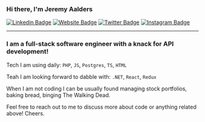 ### Hi there, I'm Jeremy Aalders

[![Linkedin Badge](https://img.shields.io/badge/-LinkedIn-0e76a8?style=flat-square&logo=Linkedin&logoColor=white)](https://www.linkedin.com/in/jeremyaalders)
[![Website Badge](https://img.shields.io/badge/Website-3b5998?style=flat-square&logo=google-chrome&logoColor=white)](http://jeremyaalders.com)
[![Twitter Badge](https://img.shields.io/badge/-Twitter-00acee?style=flat-square&logo=Twitter&logoColor=white)](https://twitter.com/jeremyaalders)
[![Instagram Badge](https://img.shields.io/badge/-Instagram-e4405f?style=flat-square&logo=Instagram&logoColor=white)](https://instagram.com/failhaus/)
<hr>

### I am a full-stack software engineer with a knack for API development!

Tech I am using daily: `PHP`, `JS`, `Postgres`, `TS`, `HTML`

Teah I am looking forward to dabble with: `.NET`, `React`, `Redux`

When I am not coding I can be usually found managing stock portfolios, baking bread, binging The Walking Dead.

Feel free to reach out to me to discuss more about code or anything related above! Cheers.
